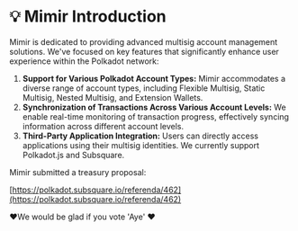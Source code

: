 # 💡 Mimir Introduction

Mimir is dedicated to providing advanced multisig account management solutions. We've focused on key features that significantly enhance user experience within the Polkadot network:

1. **Support for Various Polkadot Account Types:** Mimir accommodates a diverse range of account types, including Flexible Multisig, Static Multisig, Nested Multisig, and Extension Wallets.
2. **Synchronization of Transactions Across Various Account Levels:** We enable real-time monitoring of transaction progress, effectively syncing information across different account levels.
3. **Third-Party Application Integration:** Users can directly access applications using their multisig identities. We currently support Polkadot.js and Subsquare.



Mimir submitted a treasury proposal:

[https://polkadot.subsquare.io/referenda/462](https://polkadot.subsquare.io/referenda/462)

❤We would be glad if you vote 'Aye' ❤
